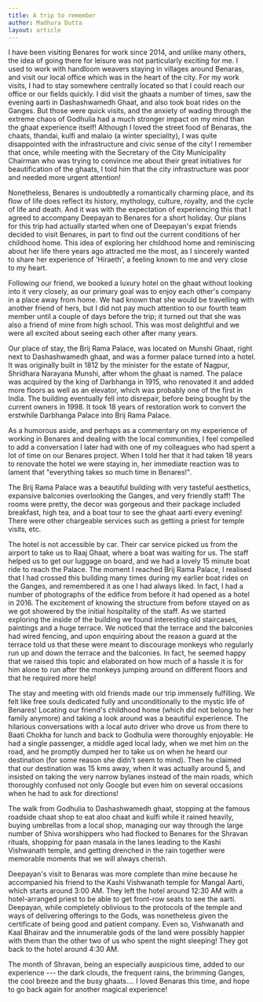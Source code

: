 ```yaml
---
title: A trip to remember
author: Madhura Dutta
layout: article
---
```


I have been visiting Benares for work since 2014, and unlike many
others, the idea of going there for leisure was not particularly
exciting for me. I used to work with handloom weavers staying in
villages around Benaras, and visit our local office which was in the
heart of the city. For my work visits, I had to stay somewhere centrally
located so that I could reach our office or our fields quickly. I did
visit the ghaats a number of times, saw the evening aarti in
Dashashwamedh Ghaat, and also took boat rides on the Ganges. But those
were quick visits, and the anxiety of wading through the extreme chaos
of Godhulia had a much stronger impact on my mind than the ghaat
experience itself! Although I loved the street food of Benaras, the
chaats, thandai, kulfi and malaio (a winter speciality), I was quite
disappointed with the infrastructure and civic sense of the city! I
remember that once, while meeting with the Secretary of the City
Municipality Chairman who was trying to convince me about their great
initiatives for beautification of the ghaats, I told him that the city
infrastructure was poor and needed more urgent attention!

Nonetheless, Benares is undoubtedly a romantically charming place, and
its flow of life does reflect its history, mythology, culture, royalty,
and the cycle of life and death. And it was with the expectation of
experiencing this that I agreed to accompany Deepayan to Benares for a
short holiday. Our plans for this trip had actually started when one of
Deepayan's expat friends decided to visit Benares, in part to find out
the current conditions of her childhood home. This idea of exploring her
childhood home and reminiscing about her life there years ago attracted
me the most, as I sincerely wanted to share her experience of
'Hiraeth', a feeling known to me and very close to my heart.

Following our friend, we booked a luxury hotel on the ghaat without
looking into it very closely, as our primary goal was to enjoy each
other's company in a place away from home. We had known that she would
be travelling with another friend of hers, but I did not pay much
attention to our fourth team member until a couple of days before the
trip; it turned out that she was also a friend of mine from high school.
This was most delightful and we were all excited about seeing each other
after many years.

Our place of stay, the Brij Rama Palace, was located on Munshi Ghaat,
right next to Dashashwamedh ghaat, and was a former palace turned into a
hotel. It was originally built in 1812 by the minister for the estate of
Nagpur, Shridhara Narayana Munshi, after whom the ghaat is named. The
palace was acquired by the king of Darbhanga in 1915, who renovated it
and added more floors as well as an elevator, which was probably one of
the first in India. The building eventually fell into disrepair, before
being bought by the current owners in 1998. It took 18 years of
restoration work to convert the erstwhile Darbhanga Palace into Brij
Rama Palace.

As a humorous aside, and perhaps as a commentary on my experience of
working in Benares and dealing with the local communities, I feel
compelled to add a conversation I later had with one of my colleagues
who had spent a lot of time on our Benares project. When I told her that
it had taken 18 years to renovate the hotel we were staying in, her
immediate reaction was to lament that "everything takes so much time in
Benares!".

The Brij Rama Palace was a beautiful building with very tasteful
aesthetics, expansive balconies overlooking the Ganges, and very
friendly staff! The rooms were pretty, the decor was gorgeous and their
package included breakfast, high tea, and a boat tour to see the ghaat
aarti every evening! There were other chargeable services such as
getting a priest for temple visits, etc.

The hotel is not accessible by car. Their car service picked us from the
airport to take us to Raaj Ghaat, where a boat was waiting for us. The
staff helped us to get our luggage on board, and we had a lovely 15
minute boat ride to reach the Palace. The moment I reached Brij Rama
Palace, I realised that I had crossed this building many times during my
earlier boat rides on the Ganges, and remembered it as one I had always
liked. In fact, I had a number of photographs of the edifice from before
it had opened as a hotel in 2016. The excitement of knowing the
structure from before stayed on as we got showered by the initial
hospitality of the staff. As we started exploring the inside of the
building we found interesting old staircases, paintings and a huge
terrace. We noticed that the terrace and the balconies had wired
fencing, and upon enquiring about the reason a guard at the terrace told
us that these were meant to discourage monkeys who regularly run up and
down the terrace and the balconies. In fact, he seemed happy that we
raised this topic and elaborated on how much of a hassle it is for him
alone to run after the monkeys jumping around on different floors and
that he required more help!

The stay and meeting with old friends made our trip immensely
fulfilling. We felt like free souls dedicated fully and unconditionally
to the mystic life of Benares! Locating our friend's childhood home
(which did not belong to her family anymore) and taking a look around
was a beautiful experience. The hilarious conversations with a local
auto driver who drove us from there to Baati Chokha for lunch and back
to Godhulia were thoroughly enjoyable: He had a single passenger, a
middle aged local lady, when we met him on the road, and he promptly
dumped her to take us on when he heard our destination (for some reason
she didn't seem to mind). Then he claimed that our destination was 15
kms away, when it was actually around 5, and insisted on taking the very
narrow bylanes instead of the main roads, which thoroughly confused not
only Google but even him on several occasions when he had to ask for
directions!

The walk from Godhulia to Dashashwamedh ghaat, stopping at the famous
roadside chaat shop to eat aloo chaat and kulfi while it rained heavily,
buying umbrellas from a local shop, managing our way through the large
number of Shiva worshippers who had flocked to Benares for the Shravan
rituals, shopping for paan masala in the lanes leading to the Kashi
Vishwanath temple, and getting drenched in the rain together were
memorable moments that we will always cherish.

Deepayan's visit to Benaras was more complete than mine because he
accompanied his friend to the Kashi Vishwanath temple for Mangal Aarti,
which starts around 3:00 AM. They left the hotel around 12:30 AM with a
hotel-arranged priest to be able to get front-row seats to see the
aarti. Deepayan, while completely oblivious to the protocols of the
temple and ways of delivering offerings to the Gods, was nonetheless
given the certificate of being good and patient company. Even so,
Vishwanath and Kaal Bhairav and the innumerable gods of the land were
possibly happier with them than the other two of us who spent the night
sleeping! They got back to the hotel around 4:30 AM.

The month of Shravan, being an especially auspicious time, added to our
experience --- the dark clouds, the frequent rains, the brimming
Ganges, the cool breeze and the busy ghaats.... I loved Benaras this
time, and hope to go back again for another magical experience!

